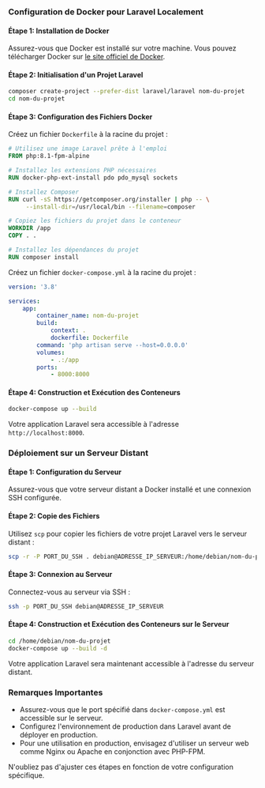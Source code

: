### Configuration de Docker pour Laravel Localement

#### Étape 1: Installation de Docker

Assurez-vous que Docker est installé sur votre machine. Vous pouvez télécharger Docker sur [le site officiel de Docker](https://www.docker.com/get-started).

#### Étape 2: Initialisation d'un Projet Laravel

```bash
composer create-project --prefer-dist laravel/laravel nom-du-projet
cd nom-du-projet
```

#### Étape 3: Configuration des Fichiers Docker

Créez un fichier `Dockerfile` à la racine du projet :

```dockerfile
# Utilisez une image Laravel prête à l'emploi
FROM php:8.1-fpm-alpine

# Installez les extensions PHP nécessaires
RUN docker-php-ext-install pdo pdo_mysql sockets

# Installez Composer
RUN curl -sS https://getcomposer.org/installer | php -- \
     --install-dir=/usr/local/bin --filename=composer

# Copiez les fichiers du projet dans le conteneur
WORKDIR /app
COPY . .

# Installez les dépendances du projet
RUN composer install
```

Créez un fichier `docker-compose.yml` à la racine du projet :

```yaml
version: '3.8'

services:
    app:
        container_name: nom-du-projet
        build:
            context: .
            dockerfile: Dockerfile
        command: 'php artisan serve --host=0.0.0.0'
        volumes:
            - .:/app
        ports:
            - 8000:8000
```

#### Étape 4: Construction et Exécution des Conteneurs

```bash
docker-compose up --build
```

Votre application Laravel sera accessible à l'adresse `http://localhost:8000`.

### Déploiement sur un Serveur Distant

#### Étape 1: Configuration du Serveur

Assurez-vous que votre serveur distant a Docker installé et une connexion SSH configurée.

#### Étape 2: Copie des Fichiers

Utilisez `scp` pour copier les fichiers de votre projet Laravel vers le serveur distant :

```bash
scp -r -P PORT_DU_SSH . debian@ADRESSE_IP_SERVEUR:/home/debian/nom-du-projet
```

#### Étape 3: Connexion au Serveur

Connectez-vous au serveur via SSH :

```bash
ssh -p PORT_DU_SSH debian@ADRESSE_IP_SERVEUR
```

#### Étape 4: Construction et Exécution des Conteneurs sur le Serveur

```bash
cd /home/debian/nom-du-projet
docker-compose up --build -d
```

Votre application Laravel sera maintenant accessible à l'adresse du serveur distant.

### Remarques Importantes

- Assurez-vous que le port spécifié dans `docker-compose.yml` est accessible sur le serveur.
- Configurez l'environnement de production dans Laravel avant de déployer en production.
- Pour une utilisation en production, envisagez d'utiliser un serveur web comme Nginx ou Apache en conjonction avec PHP-FPM.

N'oubliez pas d'ajuster ces étapes en fonction de votre configuration spécifique.